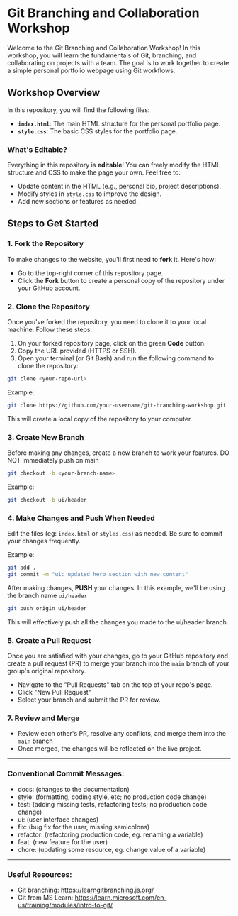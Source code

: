 # Git Branching and Collaboration Workshop

Welcome to the Git Branching and Collaboration Workshop! In this workshop, you will learn the fundamentals of Git, branching, and collaborating on projects with a team. The goal is to work together to create a simple personal portfolio webpage using Git workflows.

## Workshop Overview

In this repository, you will find the following files:

- **`index.html`**: The main HTML structure for the personal portfolio page.
- **`style.css`**: The basic CSS styles for the portfolio page.

### What's Editable?

Everything in this repository is **editable**! You can freely modify the HTML structure and CSS to make the page your own. Feel free to:

- Update content in the HTML (e.g., personal bio, project descriptions).
- Modify styles in `style.css` to improve the design.
- Add new sections or features as needed.

## Steps to Get Started

### 1. Fork the Repository

To make changes to the website, you'll first need to **fork** it. Here's how:

- Go to the top-right corner of this repository page.
- Click the **Fork** button to create a personal copy of the repository under your GitHub account.

### 2. Clone the Repository

Once you've forked the repository, you need to clone it to your local machine. Follow these steps:

1. On your forked repository page, click on the green **Code** button.
2. Copy the URL provided (HTTPS or SSH).
3. Open your terminal (or Git Bash) and run the following command to clone the repository:

```bash
git clone <your-repo-url>
```

Example:
```bash
git clone https://github.com/your-username/git-branching-workshop.git
```
This will create a local copy of the repository to your computer.

### 3. Create New Branch
Before making any changes, create a new branch to work your features. DO NOT immediately push on main

```bash
git checkout -b <your-branch-name>
```

Example:
```bash
git checkout -b ui/header
```

### 4. Make Changes and Push When Needed
Edit the files (eg: `index.html` or `styles.css`) as needed. Be sure to commit your changes frequently.

Example:
```bash
git add .
git commit -m "ui: updated hero section with new content"
```

After making changes, **PUSH** your changes. In this example, we'll be using the branch name `ui/header`
```bash
git push origin ui/header
```

This will effectively push all the changes you made to the ui/header branch.

### 5. Create a Pull Request
Once you are satisfied with your changes, go to your GitHub repository and create a pull request (PR) to merge your branch into the `main` branch of your group's original repository.

- Navigate to the "Pull Requests" tab on the top of your repo's page.
- Click "New Pull Request"
- Select your branch and submit the PR for review.

### 7. Review and Merge
- Review each other's PR, resolve any conflicts, and merge them into the `main` branch
- Once merged, the changes will be reflected on the live project.

---
### Conventional Commit Messages:
- docs: (changes to the documentation)
- style: (formatting, coding style, etc; no production code change)
- test: (adding missing tests, refactoring tests; no production code change)
- ui: (user interface changes)
- fix: (bug fix for the user, missing semicolons)
- refactor: (refactoring production code, eg. renaming a variable)
- feat: (new feature for the user)
- chore: (updating some resource, eg. change value of a variable)
---
### Useful Resources:
- Git branching: https://learngitbranching.js.org/
- Git from MS Learn: https://learn.microsoft.com/en-us/training/modules/intro-to-git/